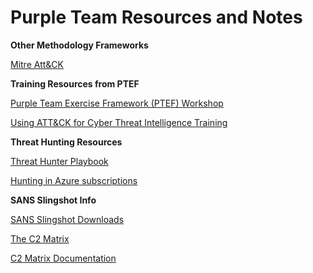 # Purple Team Resources and Notes

**Other Methodology Frameworks**

[Mitre Att&CK](https://attack.mitre.org/)

**Training Resources from PTEF**

[Purple Team Exercise Framework (PTEF) Workshop](https://www.scythe.io/library/ptef-workshop)

[Using ATT&CK for Cyber Threat Intelligence Training](https://attack.mitre.org/resources/training/cti/)

**Threat Hunting Resources**

[Threat Hunter Playbook](https://github.com/OTRF/ThreatHunter-Playbook)

[Hunting in Azure subscriptions](https://techcommunity.microsoft.com/t5/microsoft-security-experts-blog/hunting-in-azure-subscriptions/ba-p/4125875)


**SANS Slingshot Info**

[SANS Slingshot Downloads](https://www.sans.org/tools/slingshot/)

[The C2 Matrix](https://www.thec2matrix.com/)

[C2 Matrix Documentation](https://howto.thec2matrix.com/)


